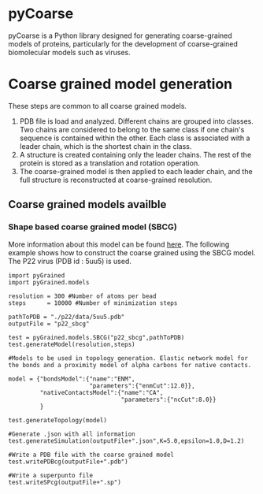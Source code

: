 # pyCoarse
pyCoarse is a Python library designed for generating coarse-grained models of proteins, particularly for the development of coarse-grained biomolecular models such as viruses.
# Coarse grained model generation
These steps are common to all coarse grained models.

 1. PDB file is load and analyzed. Different chains are grouped into classes. Two chains are considered to belong to the same class if one chain's sequence is contained within the other. Each class is associated with a leader chain, which is the shortest chain in the class.
 2. A structure is created containing only the leader chains. The rest of the protein is stored as a translation and rotation operation.
 3. The coarse-grained model is then applied to each leader chain, and the full structure is reconstructed at coarse-grained resolution.

 ## Coarse grained models availble
 ### Shape based coarse grained model (SBCG)
 More information about this model can be found [here](https://www.ks.uiuc.edu/Research/CG/sbcg.html).  The following example shows how to construct the coarse grained using the SBCG model. The P22 virus (PDB id : 5uu5) is used.
```
import pyGrained
import pyGrained.models

resolution = 300 #Number of atoms per bead
steps      = 10000 #Number of minimization steps

pathToPDB = "./p22/data/5uu5.pdb"
outputFile = "p22_sbcg"

test = pyGrained.models.SBCG("p22_sbcg",pathToPDB)
test.generateModel(resolution,steps)

#Models to be used in topology generation. Elastic network model for the bonds and a proximity model of alpha carbons for native contacts.

model = {"bondsModel":{"name":"ENM",
                       "parameters":{"enmCut":12.0}},
         "nativeContactsModel":{"name":"CA",
                                "parameters":{"ncCut":8.0}}
         }

test.generateTopology(model)

#Generate .json with all information
test.generateSimulation(outputFile+".json",K=5.0,epsilon=1.0,D=1.2)

#Write a PDB file with the coarse grained model
test.writePDBcg(outputFile+".pdb")

#Write a superpunto file
test.writeSPcg(outputFile+".sp")
```
